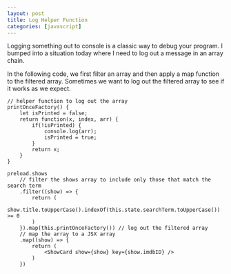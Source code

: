 ```yaml
---
layout: post
title: Log Helper Function
categories: [javascript]
---
```

Logging something out to console is a classic way to debug your program. I bumped into a situation today where I need to log out a message in an array chain. 

In the following code, we first filter an array and then apply a map function to the filtered array. Sometimes we want to log out the filtered array to see if it works as we expect.
```
// helper function to log out the array
printOnceFactory() {
    let isPrinted = false;
    return function(x, index, arr) {
        if(!isPrinted) {
            console.log(arr);
            isPrinted = true;
        }
        return x;
    }
}

preload.shows
    // filter the shows array to include only those that match the search term
    .filter((show) => {
        return (
            show.title.toUpperCase().indexOf(this.state.searchTerm.toUpperCase()) >= 0
        )
    }).map(this.printOnceFactory()) // log out the filtered array
    // map the array to a JSX array
    .map((show) => {
        return (
            <ShowCard show={show} key={show.imdbID} />
        )
    })
```